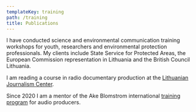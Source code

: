 ```yaml
---
templateKey: training
path: /training
title: Publications
---
```

I have conducted science and environmental communication training workshops for youth, researchers and environmental protection professionals. My clients include State Service for Protected Areas, the European Commission representation in Lithuania and the British Council Lithuania.

I am reading a course in radio documentary production at the [Lithuanian Journalism Center](https://lzc.lt/komanda/).

Since 2020 I am a mentor of the Ake Blomstrom international [training program](https://ifc2.wordpress.com/ake-blomstrom-home/) for audio producers.